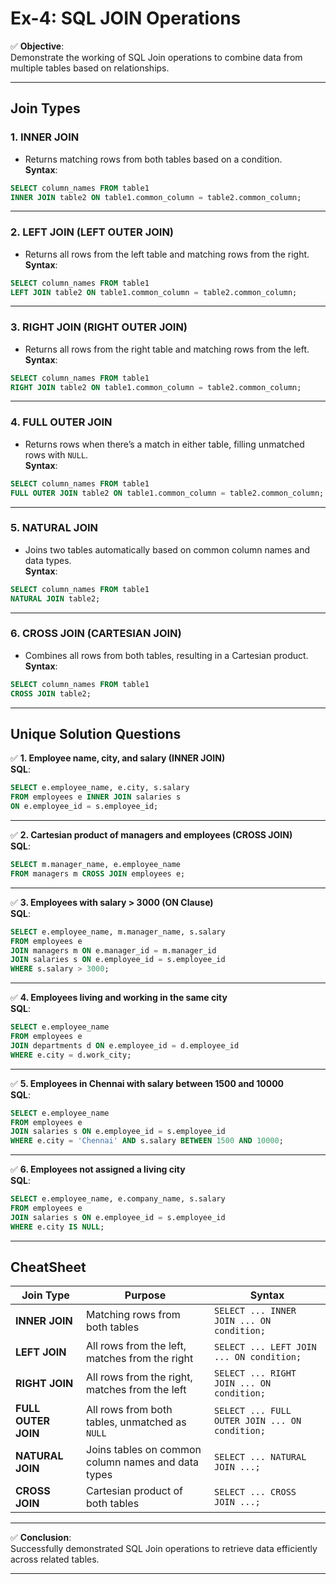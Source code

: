 # **Ex-4: SQL JOIN Operations**

✅ **Objective**:  
Demonstrate the working of SQL Join operations to combine data from multiple tables based on relationships.

---

## **Join Types**

### **1. INNER JOIN**
- Returns matching rows from both tables based on a condition.  
**Syntax**:  
```sql
SELECT column_names FROM table1
INNER JOIN table2 ON table1.common_column = table2.common_column;
```

---

### **2. LEFT JOIN (LEFT OUTER JOIN)**
- Returns all rows from the left table and matching rows from the right.  
**Syntax**:  
```sql
SELECT column_names FROM table1
LEFT JOIN table2 ON table1.common_column = table2.common_column;
```

---

### **3. RIGHT JOIN (RIGHT OUTER JOIN)**
- Returns all rows from the right table and matching rows from the left.  
**Syntax**:  
```sql
SELECT column_names FROM table1
RIGHT JOIN table2 ON table1.common_column = table2.common_column;
```

---

### **4. FULL OUTER JOIN**
- Returns rows when there’s a match in either table, filling unmatched rows with `NULL`.  
**Syntax**:  
```sql
SELECT column_names FROM table1
FULL OUTER JOIN table2 ON table1.common_column = table2.common_column;
```

---

### **5. NATURAL JOIN**
- Joins two tables automatically based on common column names and data types.  
**Syntax**:  
```sql
SELECT column_names FROM table1
NATURAL JOIN table2;
```

---

### **6. CROSS JOIN (CARTESIAN JOIN)**
- Combines all rows from both tables, resulting in a Cartesian product.  
**Syntax**:  
```sql
SELECT column_names FROM table1
CROSS JOIN table2;
```

---

## **Unique Solution Questions**

✅ **1. Employee name, city, and salary (INNER JOIN)**  
**SQL**:  
```sql
SELECT e.employee_name, e.city, s.salary 
FROM employees e INNER JOIN salaries s 
ON e.employee_id = s.employee_id;
```

---

✅ **2. Cartesian product of managers and employees (CROSS JOIN)**  
**SQL**:  
```sql
SELECT m.manager_name, e.employee_name 
FROM managers m CROSS JOIN employees e;
```

---

✅ **3. Employees with salary > 3000 (ON Clause)**  
**SQL**:  
```sql
SELECT e.employee_name, m.manager_name, s.salary 
FROM employees e 
JOIN managers m ON e.manager_id = m.manager_id 
JOIN salaries s ON e.employee_id = s.employee_id 
WHERE s.salary > 3000;
```

---

✅ **4. Employees living and working in the same city**  
**SQL**:  
```sql
SELECT e.employee_name 
FROM employees e 
JOIN departments d ON e.employee_id = d.employee_id 
WHERE e.city = d.work_city;
```

---

✅ **5. Employees in Chennai with salary between 1500 and 10000**  
**SQL**:  
```sql
SELECT e.employee_name 
FROM employees e 
JOIN salaries s ON e.employee_id = s.employee_id 
WHERE e.city = 'Chennai' AND s.salary BETWEEN 1500 AND 10000;
```

---

✅ **6. Employees not assigned a living city**  
**SQL**:  
```sql
SELECT e.employee_name, e.company_name, s.salary 
FROM employees e 
JOIN salaries s ON e.employee_id = s.employee_id 
WHERE e.city IS NULL;
```

---

## **CheatSheet**

| **Join Type**        | **Purpose**                                       | **Syntax**                                                                 |
|-----------------------|---------------------------------------------------|-----------------------------------------------------------------------------|
| **INNER JOIN**        | Matching rows from both tables                   | `SELECT ... INNER JOIN ... ON condition;`                                   |
| **LEFT JOIN**         | All rows from the left, matches from the right   | `SELECT ... LEFT JOIN ... ON condition;`                                    |
| **RIGHT JOIN**        | All rows from the right, matches from the left   | `SELECT ... RIGHT JOIN ... ON condition;`                                   |
| **FULL OUTER JOIN**   | All rows from both tables, unmatched as `NULL`   | `SELECT ... FULL OUTER JOIN ... ON condition;`                              |
| **NATURAL JOIN**      | Joins tables on common column names and data types| `SELECT ... NATURAL JOIN ...;`                                              |
| **CROSS JOIN**        | Cartesian product of both tables                 | `SELECT ... CROSS JOIN ...;`                                                |

---

✅ **Conclusion**:  
Successfully demonstrated SQL Join operations to retrieve data efficiently across related tables.

---

